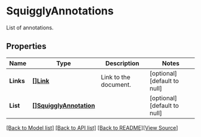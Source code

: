 # SquigglyAnnotations
List of annotations.

## Properties
Name | Type | Description | Notes
------------ | ------------- | ------------- | -------------
**Links** | [**[]Link**](Link.md) | Link to the document. | [optional] [default to null]
**List** | [**[]SquigglyAnnotation**](SquigglyAnnotation.md) |  | [optional] [default to null]

[[Back to Model list]](../README.md#documentation-for-models) [[Back to API list]](../README.md#documentation-for-api-endpoints) [[Back to README]](../README.md)[[View Source]](../squiggly_annotations.go)



